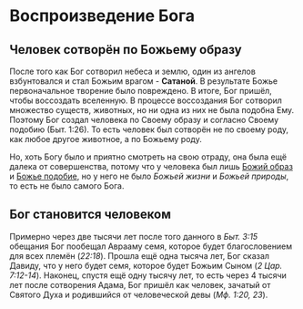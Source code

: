 # Воспроизведение Бога

## Человек сотворён по Божьему образу

После того как Бог сотворил небеса и землю, один из ангелов взбунтовался и стал Божьим врагом - **Сатаной**. В результате Божье первоначальное творение было повреждено. В итоге, Бог пришёл, чтобы воссоздать вселенную. В процессе воссоздания Бог сотворил множество существ, животных, но ни одна из них не была подобна Ему. Поэтому Бог создал человека по Своему образу и согласно Своему подобию (Быт. 1:26). То есть человек был сотворён не по своему роду, как любое другое животное, а по Божьему роду.

Но, хоть Богу было и приятно смотреть на свою отраду, она была ещё далека от совершенства, потому что у человека был лишь <ins>Божий образ</ins> и <ins>Божье подобие</ins>, но у него не было *Божьей жизни* и *Божьей природы*, то есть не было самого Бога.

## Бог становится человеком

Примерно через две тысячи лет после того данного в *Быт. 3:15* обещания Бог пообещал Аврааму семя, которое будет благословением для всех племён (*22:18*). Прошла ещё одна тысяча лет, Бог сказал Давиду, что у него будет семя, которое будет Божьим Сыном (*2 Цар. 7:12-14*). Наконец, спустя ещё одну тысячу лет, то есть через 4 тысячи лет после сотворения Адама, Бог пришёл как человек, зачатый от Святого Духа и родившийся от человеческой девы (*Мф. 1:20, 23*).
